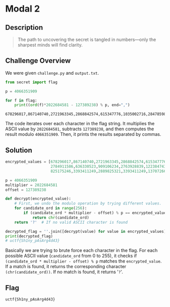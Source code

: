 # Modal 2
## Description
> The path to uncovering the secret is tangled in numbers—only the sharpest minds will find clarity.

## Challenge Overview
We were given `challenge.py` and `output.txt`.
```py
from secret import flag

p = 4066351909

for f in flag:
    print((ord(f)*2022684581 - 127389238) % p, end=",")
```
```
678296017,867140740,2721963345,2868842574,615347776,1035002716,2847859827,1391709415,2784911586,636330523,909106234,2763928839,1223847439,699278764,1223847439,2742946092,825175246,3393411249,2889825321,3393411249,1370726668,594365029,
```
The code iterates over each character in the flag string. It multiplies the ASCII value by `2022684581`, subtracts `127389238`, and then computes the result modulo `4066351909`. Then, it prints the results separated by commas.

## Solution
```py
encrypted_values = [678296017,867140740,2721963345,2868842574,615347776,1035002716,2847859827,1391709415,
                    2784911586,636330523,909106234,2763928839,1223847439,699278764,1223847439,2742946092,
                    825175246,3393411249,2889825321,3393411249,1370726668,594365029]

p = 4066351909
multiplier = 2022684581
offset = 127389238

def decrypt(encrypted_value):
    # First, we undo the modulo operation by trying different values.
    for candidate_ord in range(256): 
        if (candidate_ord * multiplier - offset) % p == encrypted_value:
            return chr(candidate_ord)
    return '?'  # If no valid ASCII character is found

decrypted_flag = ''.join([decrypt(value) for value in encrypted_values])
print(decrypted_flag)
# uctf{Sh1ny_pAsArg4d43}
```
Basically we are trying to brute force each character in the flag. For each possible ASCII value (`candidate_ord` from 0 to 255), it checks if `(candidate_ord * multiplier - offset) % p` matches the `encrypted_value`.
If a match is found, it returns the corresponding character `(chr(candidate_ord))`.
If no match is found, it returns '`?`'.

## Flag
```
uctf{Sh1ny_pAsArg4d43}
```
